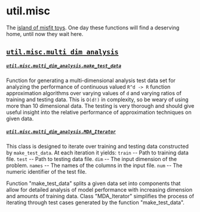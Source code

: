 # util.misc

The [island of misfit toys](https://www.youtube.com/watch?v=Gr6GbKciNCY). One day these functions will find a deserving home, until now they wait here.

## [`util.misc.multi_dim_analysis`](https://github.com/tchlux/util/blob/master/util/misc/multi_dim_analysis.py)

##### [`util.misc.multi_dim_analysis.make_test_data`](https://github.com/tchlux/util/blob/master/util/misc/multi_dim_analysis.py#L152)

Function for generating a multi-dimensional analysis test data set for analyzing the performance of continuous valued `R^d -> R` function approximation algorithms over varying values of `d` and varying ratios of training and testing data. This is `O(d!)` in complexity, so be weary of using more than 10 dimensional data. The testing is very thorough and should give useful insight into the relative performance of approximation techniques on given data.

##### [`util.misc.multi_dim_analysis.MDA_Iterator`](https://github.com/tchlux/util/blob/master/util/misc/multi_dim_analysis.py#L25)

This class is designed to iterate over training and testing data constructed by `make_test_data`. At each iteration it yields:
  `train` -- Path to training data file.
  `test`  -- Path to testing data file.
  `dim`   -- The input dimension of the problem.
  `names` -- The names of the columns in the input file.
  `num`   -- The numeric identifier of the test file.

Function "make_test_data" splits a given data set into components that allow for detailed analysis of model performance with increasing dimension and amounts of training data.
Class "MDA_Iterator" simplifies the process of iterating through test cases generated by the function "make_test_data".
